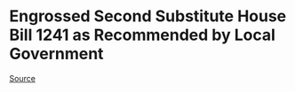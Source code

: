 # Engrossed Second Substitute House Bill 1241 as Recommended by Local Government

[Source](http://lawfilesext.leg.wa.gov/biennium/2021-22/Pdf/Bills/House%20Bills/1241-S2.E.pdf)